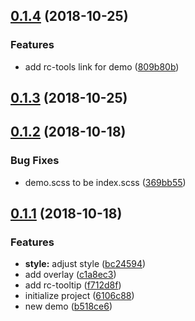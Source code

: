 <a name="0.1.4"></a>
## [0.1.4](https://github.com/MST-EUI/EUI-component-tpl/compare/v0.1.3...v0.1.4) (2018-10-25)


### Features

* add rc-tools link for demo ([809b80b](https://github.com/MST-EUI/EUI-component-tpl/commit/809b80b))



<a name="0.1.3"></a>
## [0.1.3](https://github.com/MST-EUI/EUI-component-tpl/compare/v0.1.2...v0.1.3) (2018-10-25)



<a name="0.1.2"></a>
## [0.1.2](https://github.com/MST-EUI/EUI-component-tpl/compare/v0.1.1...v0.1.2) (2018-10-18)


### Bug Fixes

* demo.scss to be index.scss ([369bb55](https://github.com/MST-EUI/EUI-component-tpl/commit/369bb55))



<a name="0.1.1"></a>
## [0.1.1](https://github.com/MST-EUI/EUI-component-tpl/compare/6106c88...v0.1.1) (2018-10-18)


### Features

* **style:** adjust style ([bc24594](https://github.com/MST-EUI/EUI-component-tpl/commit/bc24594))
* add overlay ([c1a8ec3](https://github.com/MST-EUI/EUI-component-tpl/commit/c1a8ec3))
* add rc-tooltip ([f712d8f](https://github.com/MST-EUI/EUI-component-tpl/commit/f712d8f))
* initialize project ([6106c88](https://github.com/MST-EUI/EUI-component-tpl/commit/6106c88))
* new demo ([b518ce6](https://github.com/MST-EUI/EUI-component-tpl/commit/b518ce6))



